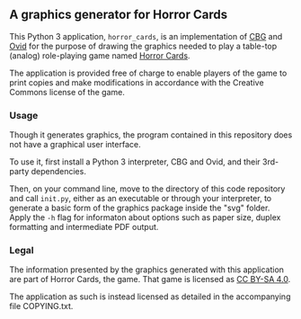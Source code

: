 ## A graphics generator for Horror Cards

This Python 3 application, `horror_cards`, is an implementation of
[CBG](https://github.com/veikman/cbg) and
[Ovid](https://github.com/veikman/ovid) for the purpose of drawing the
graphics needed to play a table-top (analog) role-playing game named
[Horror Cards](http://viktor.eikman.se/article/horror-cards).

The application is provided free of charge to enable players of the
game to print copies and make modifications in accordance with the
Creative Commons license of the game.


### Usage

Though it generates graphics, the program contained in this repository
does not have a graphical user interface.

To use it, first install a Python 3 interpreter, CBG and Ovid, and their
3rd-party dependencies.

Then, on your command line, move to the directory of this code
repository and call `init.py`, either as an executable or through
your interpreter, to generate a basic form of the graphics package inside
the "svg" folder. Apply the `-h` flag for informaton about options such
as paper size, duplex formatting and intermediate PDF output.


### Legal

The information presented by the graphics generated with this application
are part of Horror Cards, the game. That game is licensed as
[CC BY-SA 4.0](https://creativecommons.org/licenses/by-sa/4.0/legalcode).

The application as such is instead licensed as detailed in the
accompanying file COPYING.txt.

